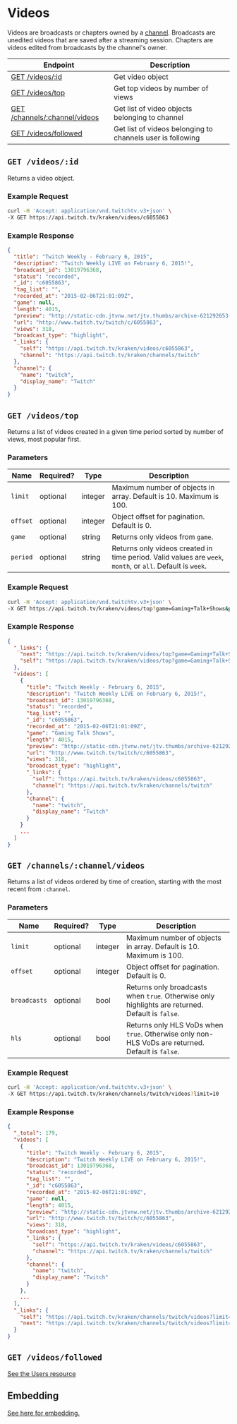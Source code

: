 # Videos

Videos are broadcasts or chapters owned by a [channel][channels]. Broadcasts are unedited videos that are saved after a streaming session. Chapters are videos edited from broadcasts by the channel's owner.

| Endpoint | Description |
| ---- | --------------- |
| [GET /videos/:id](/v3_resources/videos.md#get-videosid) | Get video object|
| [GET /videos/top](/v3_resources/videos.md#get-videostop) | Get top videos by number of views |
| [GET /channels/:channel/videos](/v3_resources/videos.md#get-channelschannelvideos) | Get list of video objects belonging to channel |
| [GET /videos/followed](/v3_resources/videos.md#get-videosfollowed) | Get list of videos belonging to channels user is following |

[channels]: /v3_resources/channels.md

## `GET /videos/:id`

Returns a video object.

### Example Request

```bash
curl -H 'Accept: application/vnd.twitchtv.v3+json' \
-X GET https://api.twitch.tv/kraken/videos/c6055863
```

### Example Response

```json
{
  "title": "Twitch Weekly - February 6, 2015",
  "description": "Twitch Weekly LIVE on February 6, 2015!",
  "broadcast_id": 13019796368,
  "status": "recorded",
  "_id": "c6055863",
  "tag_list": "",
  "recorded_at": "2015-02-06T21:01:09Z",
  "game": null,
  "length": 4015,
  "preview": "http://static-cdn.jtvnw.net/jtv.thumbs/archive-621292653-320x240.jpg",
  "url": "http://www.twitch.tv/twitch/c/6055863",
  "views": 318,
  "broadcast_type": "highlight",
  "_links": {
    "self": "https://api.twitch.tv/kraken/videos/c6055863",
    "channel": "https://api.twitch.tv/kraken/channels/twitch"
  },
  "channel": {
    "name": "twitch",
    "display_name": "Twitch"
  }
}
```

## `GET /videos/top`

Returns a list of videos created in a given time period sorted by number of views, most popular first.

### Parameters

<table>
    <thead>
        <tr>
            <th>Name</th>
            <th>Required?</th>
            <th width="50">Type</th>
            <th width=100%>Description</th>
        </tr>
    </thead>
    <tbody>
        <tr>
            <td><code>limit</code></td>
            <td>optional</td>
            <td>integer</td>
            <td>Maximum number of objects in array. Default is 10. Maximum is 100.</td>
        </tr>
        <tr>
            <td><code>offset</code></td>
            <td>optional</td>
            <td>integer</td>
            <td>Object offset for pagination. Default is 0.</td>
        </tr>
        <tr>
            <td><code>game</code></td>
            <td>optional</td>
            <td>string</td>
            <td>Returns only videos from <code>game</code>.</td>
        </tr>
        <tr>
            <td><code>period</code></td>
            <td>optional</td>
            <td>string</td>
            <td>Returns only videos created in time period. Valid values are <code>week</code>, <code>month</code>, or <code>all</code>. Default is <code>week</code>.</td>
        </tr>
    </tbody>
</table>

### Example Request

```bash
curl -H 'Accept: application/vnd.twitchtv.v3+json' \
-X GET https://api.twitch.tv/kraken/videos/top?game=Gaming+Talk+Shows&period=month
```

### Example Response

```json
{
  "_links": {
    "next": "https://api.twitch.tv/kraken/videos/top?game=Gaming+Talk+Shows&limit=10&offset=10&period=month",
    "self": "https://api.twitch.tv/kraken/videos/top?game=Gaming+Talk+Shows&limit=10&offset=0&period=month"
  },
  "videos": [
    {
      "title": "Twitch Weekly - February 6, 2015",
      "description": "Twitch Weekly LIVE on February 6, 2015!",
      "broadcast_id": 13019796368,
      "status": "recorded",
      "tag_list": "",
      "_id": "c6055863",
      "recorded_at": "2015-02-06T21:01:09Z",
      "game": "Gaming Talk Shows",
      "length": 4015,
      "preview": "http://static-cdn.jtvnw.net/jtv.thumbs/archive-621292653-320x240.jpg",
      "url": "http://www.twitch.tv/twitch/c/6055863",
      "views": 318,
      "broadcast_type": "highlight",
      "_links": {
        "self": "https://api.twitch.tv/kraken/videos/c6055863",
        "channel": "https://api.twitch.tv/kraken/channels/twitch"
      },
      "channel": {
        "name": "twitch",
        "display_name": "Twitch"
      }
    }
    ...
  ]
}
```

## `GET /channels/:channel/videos`

Returns a list of videos ordered by time of creation, starting with the most recent from `:channel`.

### Parameters

<table>
    <thead>
        <tr>
            <th>Name</th>
            <th>Required?</th>
            <th width="50">Type</th>
            <th width=100%>Description</th>
        </tr>
    </thead>
    <tbody>
        <tr>
            <td><code>limit</code></td>
            <td>optional</td>
            <td>integer</td>
            <td>Maximum number of objects in array. Default is 10. Maximum is 100.</td>
        </tr>
        <tr>
            <td><code>offset</code></td>
            <td>optional</td>
            <td>integer</td>
            <td>Object offset for pagination. Default is 0.</td>
        </tr>
        <tr>
            <td><code>broadcasts</code></td>
            <td>optional</td>
            <td>bool</td>
            <td>Returns only broadcasts when <code>true</code>. Otherwise only highlights are returned. Default is <code>false</code>.</td>
        </tr>
        <tr>
            <td><code>hls</code></td>
            <td>optional</td>
            <td>bool</td>
            <td>Returns only HLS VoDs when <code>true</code>. Otherwise only non-HLS VoDs are returned. Default is <code>false</code>.</td>
        </tr>
    </tbody>
</table>

### Example Request

```bash
curl -H 'Accept: application/vnd.twitchtv.v3+json' \
-X GET https://api.twitch.tv/kraken/channels/twitch/videos?limit=10
```

### Example Response

```json
{
  "_total": 179,
  "videos": [
    {
      "title": "Twitch Weekly - February 6, 2015",
      "description": "Twitch Weekly LIVE on February 6, 2015!",
      "broadcast_id": 13019796368,
      "status": "recorded",
      "tag_list": "",
      "_id": "c6055863",
      "recorded_at": "2015-02-06T21:01:09Z",
      "game": null,
      "length": 4015,
      "preview": "http://static-cdn.jtvnw.net/jtv.thumbs/archive-621292653-320x240.jpg",
      "url": "http://www.twitch.tv/twitch/c/6055863",
      "views": 318,
      "broadcast_type": "highlight",
      "_links": {
        "self": "https://api.twitch.tv/kraken/videos/c6055863",
        "channel": "https://api.twitch.tv/kraken/channels/twitch"
      },
      "channel": {
        "name": "twitch",
        "display_name": "Twitch"
      }
    },
    ...
  ],
  "_links": {
    "self": "https://api.twitch.tv/kraken/channels/twitch/videos?limit=10&offset=0",
    "next": "https://api.twitch.tv/kraken/channels/twitch/videos?limit=10&offset=10"
  }
}
```

## `GET /videos/followed`

[See the Users resource][users]

[users]: /v3_resources/users.md

## Embedding

[See here for embedding.][embedding]

[embedding]: /embedding.md#embedding-streams-vods-and-chat
